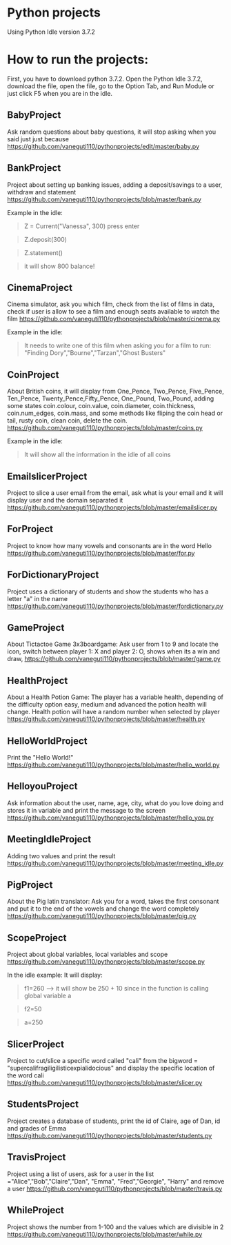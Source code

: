 # Python projects
Using Python Idle version 3.7.2

# How to run the projects:
First, you have to download python 3.7.2. 
Open the Python Idle 3.7.2, download the file, open the file, go to the Option Tab, and Run Module or just click F5 when you are in the idle.

## BabyProject 
Ask random questions about baby questions, it will stop asking when you said just just because https://github.com/vaneguti110/pythonprojects/edit/master/baby.py 

## BankProject
Project about setting up banking issues, adding a deposit/savings to a user, withdraw and statement
https://github.com/vaneguti110/pythonprojects/blob/master/bank.py

Example in the idle:
>Z = Current("Vanessa", 300) press enter

>Z.deposit(300)

>Z.statement()

>it will show 800 balance!

## CinemaProject 
Cinema simulator, ask you which film, check from the list of films in data, check if user is allow to see a film and enough seats available to watch the film
https://github.com/vaneguti110/pythonprojects/blob/master/cinema.py

Example in the idle:
>It needs to write one of this film when asking you for a film to run: "Finding Dory","Bourne","Tarzan","Ghost Busters"

## CoinProject
About British coins, it will display from One_Pence, Two_Pence, Five_Pence, Ten_Pence, Twenty_Pence,Fifty_Pence, One_Pound, Two_Pound, adding some states coin.colour, coin.value, coin.diameter, coin.thickness, coin.num_edges, coin.mass, and some methods like fliping the coin head or tail, rusty coin, clean coin, delete the coin.
https://github.com/vaneguti110/pythonprojects/blob/master/coins.py

Example in the idle:
>It will show all the information in the idle of all coins

## EmailslicerProject
Project to slice a user email from the email, ask what is your email and it will display user and the domain separated it
https://github.com/vaneguti110/pythonprojects/blob/master/emailslicer.py

## ForProject
Project to know how many vowels and consonants are in the word Hello
https://github.com/vaneguti110/pythonprojects/blob/master/for.py

## ForDictionaryProject
Project uses a dictionary of students and show the students who has a letter "a" in the name
https://github.com/vaneguti110/pythonprojects/blob/master/fordictionary.py

## GameProject
About Tictactoe Game 3x3boardgame:
Ask user from 1 to 9 and locate the icon, switch between player 1: X and player 2: O, shows when its a win and draw,
https://github.com/vaneguti110/pythonprojects/blob/master/game.py

## HealthProject
About a Health Potion Game:
The player has a variable health, depending of the difficulty option easy, medium and advanced the potion health will change.
Health potion will have a random number when selected by player
https://github.com/vaneguti110/pythonprojects/blob/master/health.py

## HelloWorldProject
Print the "Hello World!"
https://github.com/vaneguti110/pythonprojects/blob/master/hello_world.py

## HelloyouProject
Ask information about the user, name, age, city, what do you love doing and stores it in variable and print the message to the screen 
https://github.com/vaneguti110/pythonprojects/blob/master/hello_you.py

## MeetingIdleProject
Adding two values and print the result
https://github.com/vaneguti110/pythonprojects/blob/master/meeting_idle.py

## PigProject
About the Pig latin translator:
Ask you for a word, takes the first consonant and put it to the end of the vowels and change the word completely
https://github.com/vaneguti110/pythonprojects/blob/master/pig.py

## ScopeProject
Project about global variables, local variables and scope
https://github.com/vaneguti110/pythonprojects/blob/master/scope.py

In the idle example:
It will display: 
>f1=260 --> it will show be 250 + 10 since in the function is calling global variable a

>f2=50

>a=250

## SlicerProject
Project to cut/slice a specific word called "cali" from the bigword = "supercalifragiligilisticexpialidocious" and display the specific location of the word cali
https://github.com/vaneguti110/pythonprojects/blob/master/slicer.py

## StudentsProject
Project creates a database of students, print the id of Claire, age of Dan, id and grades of Emma
https://github.com/vaneguti110/pythonprojects/blob/master/students.py

## TravisProject
Project using a list of users, ask for a user in the list ="Alice","Bob","Claire","Dan", "Emma", "Fred","Georgie", "Harry" and remove a user
https://github.com/vaneguti110/pythonprojects/blob/master/travis.py

## WhileProject
Project shows the number from 1-100 and the values which are divisible in 2
https://github.com/vaneguti110/pythonprojects/blob/master/while.py

